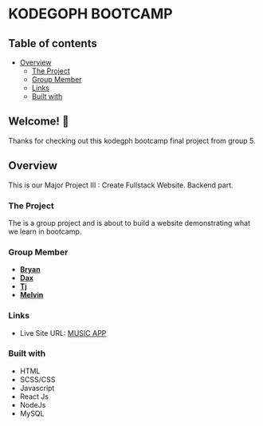# KODEGOPH BOOTCAMP

## Table of contents

-    [Overview](#overview)
     -    [The Project](#the-project)
     -    [Group Member](#group-member)
     -    [Links](#links)
     -    [Built with](#built-with)

## Welcome! 👋

Thanks for checking out this kodegph bootcamp final project from group 5.

## Overview

This is our Major Project III : Create Fullstack Website. Backend part.

### The Project

The is a group project and is about to build a website demonstrating what we learn in bootcamp.

### Group Member

-    [**Bryan**](https://github.com/MarcAndrey1215)
-    [**Dax**](https://github.com/daxtangco)
-    [**Tj**](https://github.com/thygz)
-    [**Melvin**](https://boymelvs.github.io/pairgo)

### Links

-    Live Site URL: [MUSIC APP](https://mymusicapp-nine.vercel.app/)

### Built with

-    HTML
-    SCSS/CSS
-    Javascript
-    React Js
-    NodeJs
-    MySQL
